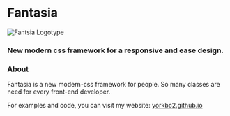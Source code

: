 # Fantasia

![Fantsia Logotype](http://doublex-studio.com/f-logo.png)

### New modern css framework for a responsive and ease design. 

### About

Fantasia is a new modern-css framework for people. So many classes are need for every front-end developer.

For examples and code, you can visit my website: [yorkbc2.github.io](https://yorkbc2.github.io)
